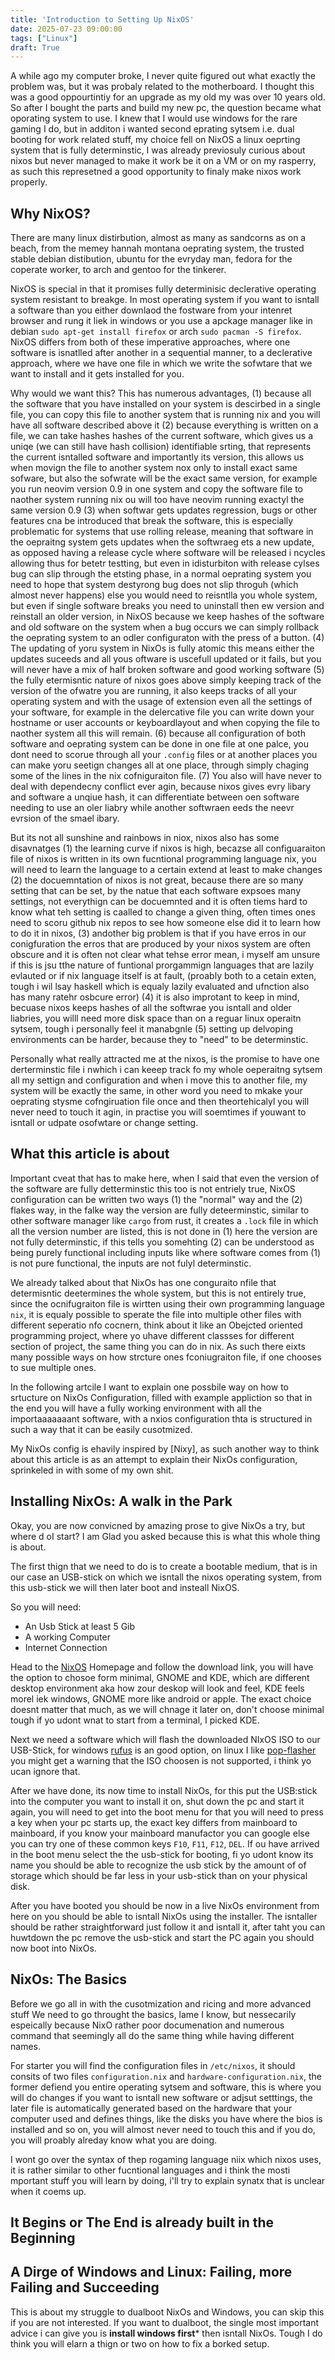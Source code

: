 ```yaml
---
title: 'Introduction to Setting Up NixOS'
date: 2025-07-23 09:00:00
tags: ["Linux"]
draft: True
---
```


 A while ago my computer broke, I never quite figured out what exactly the problem was, but it was probaly related to the motherboard. I thought this was a good oppourtintiy for an upgrade as my old my was over 10 years old. So after I bought  the parts and build my new pc, the question became what oporating system to use. I knew that I would use windows for the rare gaming I do, but in additon i wanted second eprating sytsem i.e. dual booting for work related stuff, my choice fell on NixOS a linux oeprting system that is fully determinstic, I was already previosuly curious about nixos but never managed to make it work be it on a VM or on my rasperry, as such this represetned a good opportunity to finaly make nixos work properly.

## Why NixOS?

There are many linux distirbution, almost as many as sandcorns as on a beach, from the memey hannah montana oeprating system, the trusted stable debian distibution, ubuntu for the evryday man, fedora for the coperate worker, to arch and gentoo for the tinkerer.

NixOS is special in that it promises fully determinisic declerative operating system resistant to breakge. In most operating system if you want to isntall a software than you either downlaod the fostware from your intenret browser and rung it liek in windows or you use a apckage manager like in debian `sudo apt-get install firefox` or arch `sudo pacman -S firefox`.
NixOS differs from both of these imperative approaches, where one software is isnatlled after another in a sequential manner, to a declerative approach, where we have one file in which we write the sofwtare that we want to install and it gets installed for you.

Why would we want this? This has numerous advantages, (1) because all the software that you have installed on your system is descirbed in a single file, you can copy this file to another system that is running nix and you will have all software described above it (2) because everything is written on a file, we can take hashes hashes of the current software, which gives us a uniqe (we can still have hash collision) identifiable srting, that represents the current isntalled software and importantly its version, this allows us when movign the file to another system nox only to install exact same sofware, but also the sofwrate will be the exact same version, for example you run neovim version 0.9 in one system and copy the software file to naother system running nix ou will too have neovim running exactyl the same version 0.9 (3) when softwar gets updates regression, bugs or other features cna be introduced that break the software, this is especially problematic for systems that use rolling release, meaning that software in the oepraitng system gets updates when the softwraeg ets a new update, as opposed having a release cycle where software will be released i ncycles allowing thus for betetr testting, but even in idisturbiton with release cylses bug can slip through the etsting phase, in a normal oeprating system you need to hope that system destyrong bug does not slip throguh (which almost never happens) else you would need to reisntlla you whole system, but even if single software breaks you need to uninstall then ew version and reinstall an older version, in NixOS because we keep hashes of the software and old software on the system when a bug occurs we can simply rollback the oeprating system to an odler configuraton with the press of a button. (4) The updating of yoru system in NixOs is fully atomic this means either the updates suceeds and all yous oftware is uscefull updated or it fails, but you will never have a mix of half broken software and good working software (5) the fully etermisntic nature of nixos goes above simply keeping track of the version of the ofwatre you are running, it also keeps tracks of all your operating system and with the usage of extension even all the settings of your software, for example in the delercative file you can write down your hostname or user accounts or keyboardlayout and when copying the file to naother system all this will remain. (6) because all configuration of both software and oeprating system can be done in one file at one palce, you dont need to scorue through all your `.config` files or at another places you can make yoru seetign changes all at one place, through simply chaging some of the lines in the nix cofniguraiton file. (7) You also will have never to deal with dependecny conflict ever agin, because nixos gives evry libary and software a unqiue hash, it can differentiate between oen software needing to use an oler liabry while another softwraen eeds the neevr evrsion of the smael ibary.

But its not all sunshine and rainbows in niox, nixos also has some disavnatges (1) the learning curve if nixos is high, becazse all configuaraiton file of nixos is written in its own fucntional programming language nix, you will need to learn the language to a certain extend at least to make changes (2) the docuemntation of nixos is not great, because there are so many setting that can be set, by the natue that each software expsoes many settings, not everythign can be docuemnted and it is often tiems hard to know what teh setting is caalled to change a given thing, often times ones need to scoru github nix repos to see how someone else did it to learn how to do it in nixos, (3) andother big problem is that if you have erros in our conigfuration the erros that are produced by your nixos system are often obscure and it is often not clear what tehse error mean, i myself am unsure if this is jsu tthe nature of funtional prorgammign languages that are lazily evlauted or if nix language itself is at fault, (proably both to a cetain exten, tough i wil lsay haskell which is equaly lazily evaluated and ufnction also has many ratehr osbcure error) (4) it is also improtant to keep in mind, becuase nixos keeps hashes of all the softwrae you isntall and older liabries, you willl need more disk space than on a reguar linux operaitn sytsem, tough i personally feel it manabgnle (5) setting up delvoping environments can be harder, because they to "need" to be determinstic.

Personally what really attracted me at the nixos, is the promise to have one derterminstic file i nwhich i can keeep track fo my whole oeperaitng sytsem all my settign and configuration and when i move this to another file, my system will be exactly the same, in other word you need to mkake your oeprating stysme cofngiruation file once and then theortehicalyl you will never need to touch it agin, in practise you will soemtimes if youwant to isntall or udpate osofwtare or change setting.


## What this article is about

Important cveat that has to make here, when I said that even the version of the software are fully detterminstic this too is not entriely true, NixOS configuration can be written two ways (1) the "normal" way and the (2) flakes way, in the falke way the version are fully deteerminstic, similar to other software manager like `cargo` from rust, it creates a `.lock` file in which all the version number are listed, this is not done in (1) here the version are not fully determinstic, if this tells you somehting (2) can be understood as being purely functional including inputs like where software comes from (1) is not pure functional, the inputs are not fulyl determinstic.

We already talked about that NixOs has one conguraito nfile that determisntic deetermines the whole system, but this is not entirely true, since the ocnifugraiton file is wirtten using their own programming language `nix`, it is equaly possible to sperate the file into multiple other files with different seperatio nfo cocnern, think about it like an Obejcted oriented programming project, where yo uhave different classses for different section of project, the same thing you can do in nix. As such there eixts many possible ways on how strcture ones fconiugraiton file, if one chooses to sue multiple ones.

In the following artcile I want to explain one possbile way on how to srtucture on NixOs Configuration, filled with example appliction so that in the end you will have a fully working environment with all the importaaaaaaant software, with a nxios configuration thta is structured in such a way that it can be easily cusotmized.

My NixOs config is ehavily inspired by [Nixy], as such another way to think about this article is as an attempt to explain their NixOs configuration, sprinkeled in with some of my own shit.


## Installing NixOs: A walk in the Park

Okay, you are now convicned by amazing prose to give NixOs a try, but where d oI start? I am Glad you asked because this is what this whole thing is about.

The first thign that we need to do is to create a bootable medium, that is in our case an USB-stick on which we isntall the nixos operating system, from this usb-stick we will then later boot and insteall NixOS.

So you will need:
- An Usb Stick at least 5 Gib
- A working Computer
- Internet Connection

Head to the [NixOS]() Homepage and follow the download link, you will have the option to chosoe form minimal, GNOME and KDE, which are different desktop environment aka how zour deskop will look and feel, KDE feels morel iek windows, GNOME more like android or apple.
The exact choice doesnt matter that much, as we will chnage it later on, don't choose minimal tough if yo udont wnat to start from a terminal, I picked KDE.

Next we need a software which will flash the downloaded NIxOS ISO to our USB-Stick, for windows [rufus]() is an good option, on linux I like [pop-flasher]() you might get a warning that the ISO choosen is not supported, i think yo ucan ignore that.

After we have done, its now time to install NixOs, for this put the USB:stick into the computer you want to install it on, shut down the pc and start it again, you will need to get into the boot menu for that you will need to press a key when your pc starts up, the exact key differs from mainboard to mainboard, if you know your mainboard manufactor you can google else you can try one of these common keys `F10`, `F11`, `F12`, `DEL`.
If ou have arrived in the boot menu select the the usb-stick for booting, fi yo udont know its name you should be able to recognize the usb stick by the amount of of storage which should be far less in your usb-stick than on your physical disk.

After you have booted you should be now in a live NixOs environment from here on you should be able to isntall NixOs using the installer. The isntaller should be rather straightforward just follow it and isntall it, after taht you can huwtdown the pc remove the usb-stick and start the PC again you should now boot into NixOs.


## NixOs: The Basics

Before we go all in with the cusotmization and ricing and more advanced stuff We need to go throught the basics, lame I know, but nessecarily espeically because NixO rather poor documenation and numerous command that seemingly all do the same thing while having different names.

For starter you will find the configuration files in `/etc/nixos`, it should consits of two files `configuration.nix` and `hardware-configuration.nix`, the former defiend you entire operating sytsem and software, this is where you will do changes if you want to isntall new software or adjsut setttings, the later file is automatically generated based on the hardware that your computer used and defines things, like the disks you have where the bios is installed and so on, you will almost never need to touch this and if you do, you will proably alreday know what you are doing.





I wont go over the syntax of thep rogaming language niix which nixos uses, it is rather similar to other fucntional languages and i think the mosti mportant stuff you will learn by doing, i'll try to explain synatx that is unclear when it coems up.


## It Begins or The End is already built in the Beginning



## A Dirge of Windows and Linux: Failing, more Failing and Succeeding

This is about my struggle to dualboot NixOs and Windows, you can skip this if you are not interested. If you want to dualboot, the single most important advice i can give you is **install windows first*** then isntall NixOs. Tough I do think you will elarn a thign or two on how to fix a borked setup.
